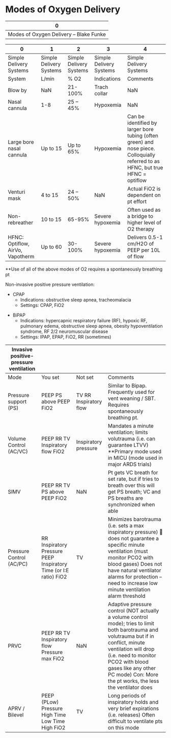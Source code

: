 # Modes of Oxygen Delivery
 
| 0                                      |
|----------------------------------------|
| Modes of Oxygen Delivery – Blake Funke |

| 0                                | 1                       | 2                       | 3                       | 4                                                                                                                                |
|----------------------------------|-------------------------|-------------------------|-------------------------|----------------------------------------------------------------------------------------------------------------------------------|
| Simple Delivery Systems          | Simple Delivery Systems | Simple Delivery Systems | Simple Delivery Systems | Simple Delivery Systems                                                                                                          |
| System                           | L/min                   | % O2                    | Indications             | Comments                                                                                                                         |
| Blow by                          | NaN                     | 21-100%                 | Trach collar            | NaN                                                                                                                              |
| Nasal cannula                    | 1-8                     | 25 – 45%                | Hypoxemia               | NaN                                                                                                                              |
| Large bore nasal cannula         | Up to 15                | Up to 65%               | Hypoxemia               | Can be identified by larger bore tubing (often green) and nose piece. Colloquially referred to as HFNC, but true HFNC = optiflow |
| Venturi mask                     | 4 to 15                 | 24 – 50%                | NaN                     | Actual FiO2 is dependent on pt effort                                                                                            |
| Non-rebreather                   | 10 to 15                | 65-95%                  | Severe hypoxemia        | Often used as a bridge to higher level of O2 therapy                                                                             |
| HFNC: Optiflow, AirVo, Vapotherm | Up to 60                | 30-100%                 | Severe hypoxemia        | Delivers 0.5-1 cm/H2O of PEEP per 10L of flow                                                                                    |

\*\*Use of all of the above modes of O2 requires a spontaneously
breathing pt

Non-invasive positive pressure ventilation:

-   CPAP
    -   Indications: obstructive sleep apnea, tracheomalacia
    -   Settings: CPAP, FiO2

<!-- -->

-   BiPAP
    -   Indications: hypercapnic respiratory failure (RF), hypoxic RF,
        pulmonary edema, obstructive sleep apnea, obesity
        hypoventilation syndrome, RF 2/2 neuromuscular disease
    -   Settings: IPAP, EPAP, FiO2, RR (sometimes)

| Invasive positive-pressure ventilation |                                                                   |                        |                                                                                                                                                                                                                                                                                         |
|----------------------------------------|-------------------------------------------------------------------|------------------------|-----------------------------------------------------------------------------------------------------------------------------------------------------------------------------------------------------------------------------------------------------------------------------------------|
| Mode                                   | You set                                                           | Not set                | Comments                                                                                                                                                                                                                                                                                |
| Pressure support (PS)                  | PEEP PS above PEEP FiO2                                           | TV RR Inspiratory flow | Similar to Bipap. Frequently used for vent weaning / SBT. Requires spontaneously breathing pt.                                                                                                                                                                                          |
| Volume Control (AC/VC)                 | PEEP RR TV Inspiratory flow FiO2                                  | Inspiratory pressure   | Mandates a minute ventilation; limits volutrauma (i.e. can guarantee LTVV) \*\*Primary mode used in MICU (mode used in major ARDS trials)                                                                                                                                               |
| SIMV                                   | PEEP RR TV PS above PEEP FiO2                                     | NaN                    | Pt gets VC breath for set rate, but if tries to breath over this will get PS breath; VC and PS breaths are synchronized when able                                                                                                                                                       |
| Pressure Control (AC/PC)               | RR Inspiratory Pressure PEEP Inspiratory Time (or I:E ratio) FiO2 | TV                     | Minimizes barotrauma (i.e. sets a max inspiratory pressure)  does not guarantee a specific minute ventilation (must monitor PCO2 with blood gases) Does not have natural ventilator alarms for protection – need to increase low minute ventilation alarm threshold                    |
| PRVC                                   | PEEP RR TV Inspiratory flow Pressure max FiO2                     | NaN                    | Adaptive pressure control (NOT actually a volume control mode); tries to limit both barotrauma and volutrauma but if in conflict, minute ventilation will drop (i.e. need to monitor PCO2 with blood gases like any other PC mode) Con: More the pt works, the less the ventilator does |
| APRV / Bilevel                         | PEEP (PLow) Pressure High Time Low Time High FiO2                 | TV                     | Long periods of inspiratory holds and very brief expirations (i.e. releases) Often difficult to ventilate pts on this mode                                                                                                                                                              |

